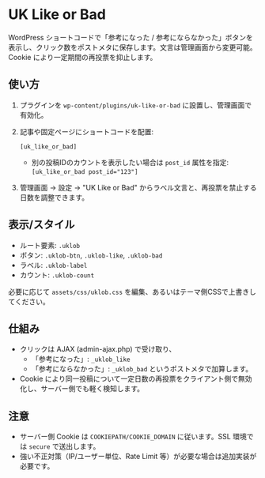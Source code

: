 # UK Like or Bad

WordPress ショートコードで「参考になった / 参考にならなかった」ボタンを表示し、クリック数をポストメタに保存します。文言は管理画面から変更可能。Cookie により一定期間の再投票を抑止します。

## 使い方
1. プラグインを `wp-content/plugins/uk-like-or-bad` に設置し、管理画面で有効化。
2. 記事や固定ページにショートコードを配置:

   `[uk_like_or_bad]`

   - 別の投稿IDのカウントを表示したい場合は `post_id` 属性を指定:
     `[uk_like_or_bad post_id="123"]`

3. 管理画面 → 設定 → "UK Like or Bad" からラベル文言と、再投票を禁止する日数を調整できます。

## 表示/スタイル
- ルート要素: `.uklob`
- ボタン: `.uklob-btn`, `.uklob-like`, `.uklob-bad`
- ラベル: `.uklob-label`
- カウント: `.uklob-count`

必要に応じて `assets/css/uklob.css` を編集、あるいはテーマ側CSSで上書きしてください。

## 仕組み
- クリックは AJAX (admin-ajax.php) で受け取り、
  - 「参考になった」: `_uklob_like`
  - 「参考にならなかった」: `_uklob_bad`
 というポストメタで加算します。
- Cookie により同一投稿について一定日数の再投票をクライアント側で無効化し、サーバー側でも軽く検知します。

## 注意
- サーバー側 Cookie は `COOKIEPATH/COOKIE_DOMAIN` に従います。SSL 環境では `secure` で送出します。
- 強い不正対策（IP/ユーザー単位、Rate Limit 等）が必要な場合は追加実装が必要です。
